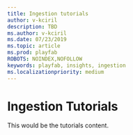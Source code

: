 ```yaml
---
title: Ingestion tutorials
author: v-kciril
description: TBD
ms.author: v-kciril
ms.date: 07/23/2019    
ms.topic: article
ms.prod: playfab
ROBOTS: NOINDEX,NOFOLLOW
keywords: playfab, insights, ingestion
ms.localizationpriority: medium
---
```


# Ingestion Tutorials

This would be the tutorials content.

